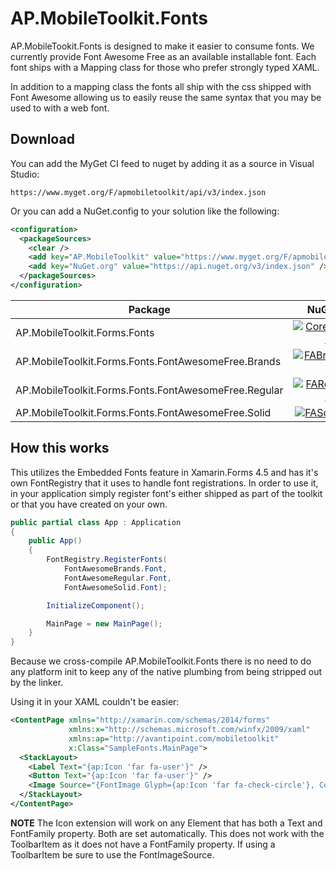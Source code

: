 # AP.MobileToolkit.Fonts

AP.MobileTookit.Fonts is designed to make it easier to consume fonts. We currently provide Font Awesome Free as an available installable font. Each font ships with a Mapping class for those who prefer strongly typed XAML.

In addition to a mapping class the fonts all ship with the css shipped with Font Awesome allowing us to easily reuse the same syntax that you may be used to with a web font.

## Download

You can add the MyGet CI feed to nuget by adding it as a source in Visual Studio:

`https://www.myget.org/F/apmobiletoolkit/api/v3/index.json`

Or you can add a NuGet.config to your solution like the following:

```xml
<configuration>
  <packageSources>
    <clear />
    <add key="AP.MobileToolkit" value="https://www.myget.org/F/apmobiletoolkit/api/v3/index.json" />
    <add key="NuGet.org" value="https://api.nuget.org/v3/index.json" />
  </packageSources>
</configuration>
```

| Package | NuGet.org | MyGet.org |
|---------|:---------:|:---------:|
| AP.MobileToolkit.Forms.Fonts | [![CoreFontsShield]][CoreFontsNuGet] | [![CoreFontsMyGetShield]][CoreFontsMyGet] |
| AP.MobileToolkit.Forms.Fonts.FontAwesomeFree.Brands | [![FABrandsShield]][FABrandsNuGet] | [![FABrandsMyGetShield]][FABrandsMyGet] |
| AP.MobileToolkit.Forms.Fonts.FontAwesomeFree.Regular | [![FARegularShield]][FARegularNuGet] | [![FARegularMyGetShield]][FARegularMyGet] |
| AP.MobileToolkit.Forms.Fonts.FontAwesomeFree.Solid | [![FASolidShield]][FASolidNuGet] | [![FASolidMyGetShield]][FASolidMyGet] |

## How this works

This utilizes the Embedded Fonts feature in Xamarin.Forms 4.5 and has it's own FontRegistry that it uses to handle font registrations. In order to use it, in your application simply register font's either shipped as part of the toolkit or that you have created on your own.

```cs
public partial class App : Application
{
    public App()
    {
        FontRegistry.RegisterFonts(
            FontAwesomeBrands.Font,
            FontAwesomeRegular.Font,
            FontAwesomeSolid.Font);

        InitializeComponent();

        MainPage = new MainPage();
    }
}
```

Because we cross-compile AP.MobileToolkit.Fonts there is no need to do any platform init to keep any of the native plumbing from being stripped out by the linker.

Using it in your XAML couldn't be easier:

```xml
<ContentPage xmlns="http://xamarin.com/schemas/2014/forms"
             xmlns:x="http://schemas.microsoft.com/winfx/2009/xaml"
             xmlns:ap="http://avantipoint.com/mobiletoolkit"
             x:Class="SampleFonts.MainPage">
  <StackLayout>
    <Label Text="{ap:Icon 'far fa-user'}" />
    <Button Text="{ap:Icon 'far fa-user'}" />
    <Image Source="{FontImage Glyph={ap:Icon 'far fa-check-circle'}, Color=Blue, Size=60}" />
  </StackLayout>
</ContentPage>
```

**NOTE** The Icon extension will work on any Element that has both a Text and FontFamily property. Both are set automatically. This does not work with the ToolbarItem as it does not have a FontFamily property. If using a ToolbarItem be sure to use the FontImageSource.

[CoreFontsShield]: https://img.shields.io/nuget/vpre/AP.MobileToolkit.Forms.Fonts.svg
[CoreFontsNuGet]: https://www.nuget.org/packages/AP.MobileToolkit.Forms.Fonts
[CoreFontsMyGetShield]: https://img.shields.io/myget/apmobiletoolkit/vpre/AP.MobileToolkit.Forms.Fonts.svg
[CoreFontsMyGet]: https://www.myget.org/feed/apmobiletoolkit/package/nuget/AP.MobileToolkit.Forms.Fonts

[FABrandsShield]: https://img.shields.io/nuget/vpre/AP.MobileToolkit.Forms.Fonts.FontAwesomeFree.Brands.svg
[FABrandsNuGet]: https://www.nuget.org/packages/AP.MobileToolkit.Forms.Fonts.FontAwesomeFree.Brands
[FABrandsMyGetShield]: https://img.shields.io/myget/apmobiletoolkit/vpre/AP.MobileToolkit.Forms.Fonts.FontAwesomeFree.Brands.svg
[FABrandsMyGet]: https://www.myget.org/feed/apmobiletoolkit/package/nuget/AP.MobileToolkit.Forms.Fonts.FontAwesomeFree.Brands

[FARegularShield]: https://img.shields.io/nuget/vpre/AP.MobileToolkit.Forms.Fonts.FontAwesomeFree.Regular.svg
[FARegularNuGet]: https://www.nuget.org/packages/AP.MobileToolkit.Forms.Fonts.FontAwesomeFree.Regular
[FARegularMyGetShield]: https://img.shields.io/myget/apmobiletoolkit/vpre/AP.MobileToolkit.Forms.Fonts.FontAwesomeFree.Regular.svg
[FARegularMyGet]: https://www.myget.org/feed/apmobiletoolkit/package/nuget/AP.MobileToolkit.Forms.Fonts.FontAwesomeFree.Regular

[FASolidShield]: https://img.shields.io/nuget/vpre/AP.MobileToolkit.Forms.Fonts.FontAwesomeFree.Solid.svg
[FASolidNuGet]: https://www.nuget.org/packages/AP.MobileToolkit.Forms.Fonts.FontAwesomeFree.Solid
[FASolidMyGetShield]: https://img.shields.io/myget/apmobiletoolkit/vpre/AP.MobileToolkit.Forms.Fonts.FontAwesomeFree.Solid.svg
[FASolidMyGet]: https://www.myget.org/feed/apmobiletoolkit/package/nuget/AP.MobileToolkit.Forms.Fonts.FontAwesomeFree.Solid